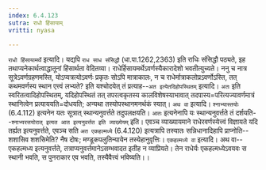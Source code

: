```yaml
---
index: 6.4.123
sutra: राधो हिंसायाम्
vritti: nyasa

---
```

`राधो हिंसायामर्थे` इत्यादि। यद्यपि `राध साध संसिद्धौ` (धा.पा.1262,2363) इति राधिः संसिद्धौ पठ्यते, इह तथाप्यनेकार्थत्वाद्धातूनां हिंसार्थता वेदितव्या। राधेर्हिसायमर्थेऽवर्णस्यैकारादेशो भवतीत्युच्यते।
ननु च नात्र सूत्रेऽवर्णग्रहणमस्ति, योऽप्यत्रत्योऽवर्णः प्रकृतः सोऽपि मात्राकालः, न च राधेर्मात्राकलोप्रऽवर्णोऽस्ति, तत् कथमवर्णस्य स्थान एत्त्वं लभ्यते? इति यश्चोदयेत् तं प्रत्याह--`अत इत्येतदिहोपस्थितम्` इत्यादि। `अतः` इति स्वरितत्वादिहोपस्थितम्, यदिहोपस्थितं तत् तपरत्वकृतस्य कालविशेषस्याभावात् तदपास्य=परित्यज्यावर्णमात्रं स्थानित्वेन प्रत्याययति=दोधयति; अन्यथा तस्योपस्थानमनर्थकं स्यात्।
`अथ वा` इत्यादि। `श्नाभ्यास्तयोः` (6.4.112) इत्यनेन यतः सूत्रात् स्थान्यनुवर्त्तते तदुपलक्षयति। `आतः` इत्यनेनापि यः स्थान्यनुवर्त्तते तं दर्शयति--`श्नाभ्यरत्तयोरात् इत्यत आत इत्यनुवर्त्तत इति व्याख्येयम्` इति। एवञ्च व्याख्यायमाने राधेरवर्णस्येत्त्वं विज्ञायते यदि तर्ह्यत इत्यनुवर्त्तते, एवञ्च सति `अत एकहल्मध्ये` (6.4.120) इत्यत्रापि तस्यातः सन्निधानादिहापि प्राप्नोति--शशासिव शशसिमेति? नैष दोषः; मण्डूकपलुतिन्यायेन तस्येहानुवृत्तिः।
`एकहल्मध्ये वा` इत्यादि। अथ वा--एकहल्मध्य इत्यनुवर्त्तते, तत्राप्यनुवर्त्तमानेऽसम्भवादत इतीह न व्याप्रियते। तेन राधेर्यः एकहल्मध्येऽवयवः स स्थानी भवति, स पुनराकार एव भवति, तस्यैवैत्त्वं भविष्यति।।